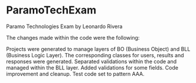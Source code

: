 # ParamoTechExam
Paramo Technologies Exam by Leonardo Rivera

The changes made within the code were the following:

Projects were generated to manage layers of BO (Business Object) and BLL (Business Logic Layer).
The corresponding classes for users, results and responses were generated.
Separated validations within the code and managed within the BLL layer.
Added validations for some fields.
Code improvement and cleanup.
Test code set to pattern AAA.
